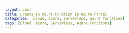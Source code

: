 ```yaml
---
layout: post
title: Create an Azure Function in Azure Portal
categories: [cloud, azure, serverless, azure functions]
tags: [Cloud, Azure, Serverless, Azure Functions]
---
```


